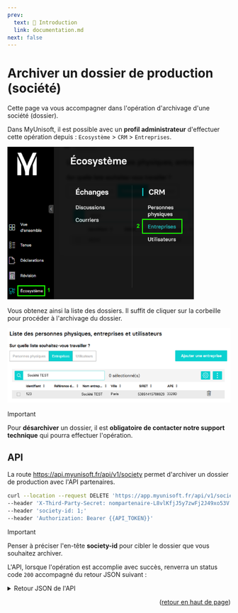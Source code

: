 ```yaml
---
prev:
  text: 🐤 Introduction
  link: documentation.md
next: false
---
```


<span id="readme-top"></span>

# Archiver un dossier de production (société)

Cette page va vous accompagner dans l'opération d'archivage d'une société (dossier).

Dans MyUnisoft, il est possible avec un **profil administrateur** d'effectuer cette opération depuis : `Ecosystème` > `CRM` > `Entreprises`.

![Aperçu du menu écosystème CRM entreprise](../../images/ecosysteme_crm_entreprises.png)

Vous obtenez ainsi la liste des dossiers. Il suffit de cliquer sur la corbeille pour procéder à l'archivage du dossier.

![Aperçu de la liste des entreprises](../../images/liste_entreprises.png)

> [!IMPORTANT]
> Pour **désarchiver** un dossier, il est **obligatoire de contacter notre support technique** qui pourra effectuer l'opération.

## API

La route <https://api.myunisoft.fr/api/v1/society> permet d'archiver un dossier de production avec l'API partenaires.

```bash
curl --location --request DELETE 'https://app.myunisoft.fr/api/v1/society' \
--header 'X-Third-Party-Secret: nompartenaire-L8vlKfjJ5y7zwFj2J49xo53V' \
--header 'society-id: 1;'
--header 'Authorization: Bearer {{API_TOKEN}}'
```

> [!IMPORTANT]
> Penser à préciser l'en-tête **society-id** pour cibler le dossier que vous souhaitez archiver.

L'API, lorsque l'opération est accomplie avec succès, renverra un status code `200`  accompagné du retour JSON suivant :

<details class="details custom-block"><summary>Retour JSON de l'API</summary>

```json
{
    "code": "Success",
    "message": ""
}
```

</details>

<p align="right">(<a href="#readme-top">retour en haut de page</a>)</p>
